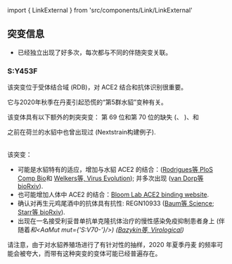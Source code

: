 import { LinkExternal } from 'src/components/Link/LinkExternal'

## 突变信息

- <AaMut mut="S:Y453F"/>已经独立出现了好多次，每次都与不同的伴随突变关联。

### S:Y453F
该突变位于受体结合域 (RDB)，对 ACE2 结合和抗体识别很重要。

它与2020年秋季在丹麦引起恐慌的“第5群水貂”变种有关。

该变体具有以下额外的刺突突变：
第 69 位和第 70 位的缺失 (<Mut name="S:H69-"/>、 <AaMut mut="S:V70-"/>)、<AaMut mut="S:I692V"/>和<AaMut mut="S:M1229I"/>

<AaMut mut="S:Y453F"/> 之前在荷兰的水貂中也曾出现过 (<LinkExternal href="https://nextstrain.org/groups/neherlab/ncov/netherlands?c=gt-S_453&f_country=Netherlands&f_host=Mink">Nextstrain构建例子</LinkExternal>). <br/><br/>


该突变：
- 可能是水貂特有的适应，增加与水貂 ACE2 的结合：([Rodrigues等 PloS Comp Bio](https://journals.plos.org/ploscompbiol/article?id=10.1371/journal.pcbi.1008449)和 [Welkers等, Virus Evolution](https://academic.oup.com/ve/advance-article/doi/10.1093/ve/veaa094/6025194?searchresult=1)); 并多次出现 ([van Dorp等 bioRxiv](https://www.biorxiv.org/content/10.1101/2020.11.16.384743v1)).
- 也可能增加人体中 ACE2 的结合：[Bloom Lab ACE2 binding website](https://jbloomlab.github.io/SARS-CoV-2-RBD_DMS/).
- 确认对再生元鸡尾酒中的抗体具有抗性: REGN10933 ([Baum等 Science](https://science.sciencemag.org/content/369/6506/1014/tab-pdf); [Starr等 bioRxiv](https://www.biorxiv.org/content/10.1101/2020.11.30.405472v1.full)).
- 出现在一名接受利妥昔单抗单克隆抗体治疗的慢性感染免疫抑制患者身上 (伴随着<Var name="S:H69-"/>和<AaMut mut={'S:V70-'}/>) ([Bazykin等, Virological](https://virological.org/t/emergence-of-y453f-and-69-70hv-mutations-in-a-lymphoma-patient-with-long-term-covid-19/580))

请注意，由于对水貂养殖场进行了有针对性的抽样，2020 年夏季丹麦 <AaMut mut="S:Y453F"/>的频率可能会被夸大，而带有这种突变的变体可能已经普遍存在。